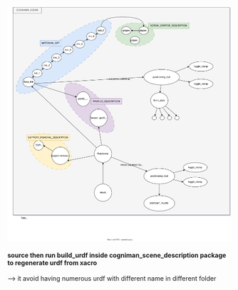 ![shema drawio de la scene](description.svg)



#### source then run build_urdf inside cogniman_scene_description package to regenerate urdf from xacro  
--> it avoid having numerous urdf with different name in different folder 